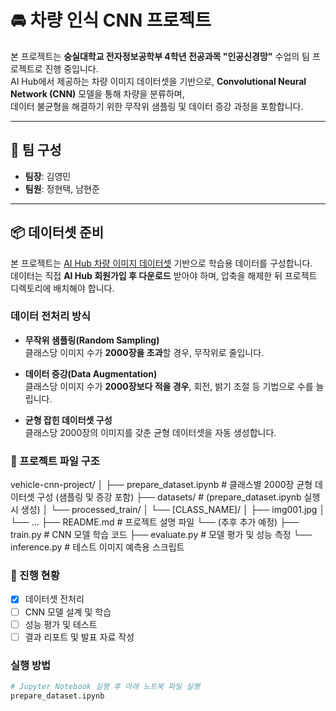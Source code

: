 # 🚘 차량 인식 CNN 프로젝트

본 프로젝트는 **숭실대학교 전자정보공학부 4학년 전공과목 "인공신경망"** 수업의 팀 프로젝트로 진행 중입니다.  
AI Hub에서 제공하는 차량 이미지 데이터셋을 기반으로, **Convolutional Neural Network (CNN)** 모델을 통해 차량을 분류하며,  
데이터 불균형을 해결하기 위한 무작위 샘플링 및 데이터 증강 과정을 포함합니다.

---

## 👥 팀 구성

- **팀장**: 김영민  
- **팀원**: 정현택, 남현준

---

## 📦 데이터셋 준비

본 프로젝트는 [AI Hub 차량 이미지 데이터셋](https://aihub.or.kr) 기반으로 학습용 데이터를 구성합니다.  
데이터는 직접 **AI Hub 회원가입 후 다운로드** 받아야 하며, 압축을 해제한 뒤 프로젝트 디렉토리에 배치해야 합니다.

### 데이터 전처리 방식

- **무작위 샘플링(Random Sampling)**  
  클래스당 이미지 수가 **2000장을 초과**할 경우, 무작위로 줄입니다.

- **데이터 증강(Data Augmentation)**  
  클래스당 이미지 수가 **2000장보다 적을 경우**, 회전, 밝기 조절 등 기법으로 수를 늘립니다.

- **균형 잡힌 데이터셋 구성**  
  클래스당 2000장의 이미지를 갖춘 균형 데이터셋을 자동 생성합니다.
  
### 📁 프로젝트 파일 구조
vehicle-cnn-project/
│
├── prepare_dataset.ipynb       # 클래스별 2000장 균형 데이터셋 구성 (샘플링 및 증강 포함)
├── datasets/                   # (prepare_dataset.ipynb 실행 시 생성)
│   └── processed_train/
│       └── [CLASS_NAME]/
│            ├── img001.jpg
│            └── ...
├── README.md                   # 프로젝트 설명 파일
└── (추후 추가 예정)
    ├── train.py                # CNN 모델 학습 코드
    ├── evaluate.py             # 모델 평가 및 성능 측정
    └── inference.py            # 테스트 이미지 예측용 스크립트

### 📌 진행 현황

- [x] 데이터셋 전처리  
- [ ] CNN 모델 설계 및 학습  
- [ ] 성능 평가 및 테스트  
- [ ] 결과 리포트 및 발표 자료 작성

### 실행 방법

```bash
# Jupyter Notebook 실행 후 아래 노트북 파일 실행
prepare_dataset.ipynb



